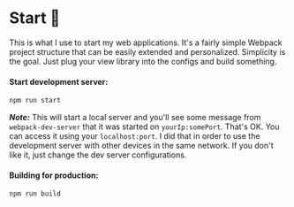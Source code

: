 # Start 🎒
This is what I use to start my web applications. It's a fairly simple Webpack project structure that can be easily extended and personalized. Simplicity is the goal. Just plug your view library into the configs and build something.

#### Start development server:

```bash
npm run start
```

**_Note:_** This will start a local server and you'll see some message from `webpack-dev-server` that it was started on `yourIp:somePort`. That's OK. You can access it using your `localhost:port`. I did that in order to use the development server with other devices in the same network. If you don't like it, just change the dev server configurations.

#### Building for production:

```bash
npm run build
```